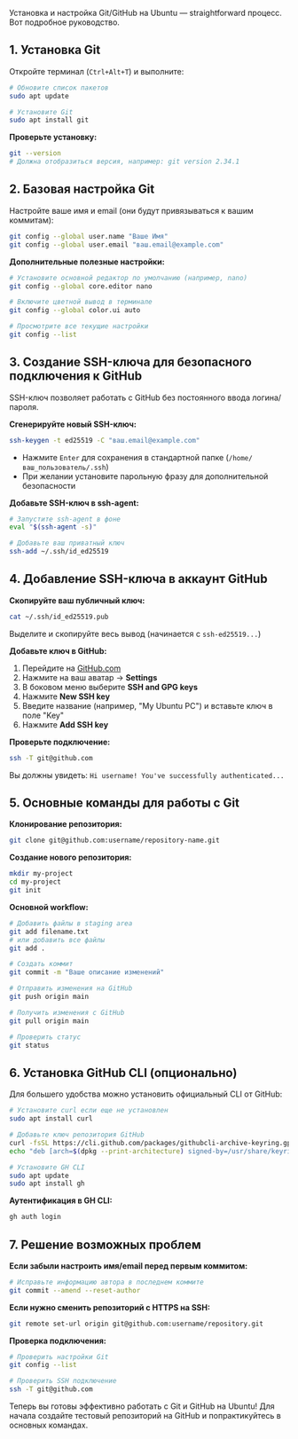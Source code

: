 Установка и настройка Git/GitHub на Ubuntu — straightforward процесс. Вот подробное руководство.

## 1. Установка Git

Откройте терминал (`Ctrl+Alt+T`) и выполните:

```bash
# Обновите список пакетов
sudo apt update

# Установите Git
sudo apt install git
```

**Проверьте установку:**
```bash
git --version
# Должна отобразиться версия, например: git version 2.34.1
```

## 2. Базовая настройка Git

Настройте ваше имя и email (они будут привязываться к вашим коммитам):

```bash
git config --global user.name "Ваше Имя"
git config --global user.email "ваш.email@example.com"
```

**Дополнительные полезные настройки:**
```bash
# Установите основной редактор по умолчанию (например, nano)
git config --global core.editor nano

# Включите цветной вывод в терминале
git config --global color.ui auto

# Просмотрите все текущие настройки
git config --list
```

## 3. Создание SSH-ключа для безопасного подключения к GitHub

SSH-ключ позволяет работать с GitHub без постоянного ввода логина/пароля.

**Сгенерируйте новый SSH-ключ:**
```bash
ssh-keygen -t ed25519 -C "ваш.email@example.com"
```

- Нажмите `Enter` для сохранения в стандартной папке (`/home/ваш_пользователь/.ssh`)
- При желании установите парольную фразу для дополнительной безопасности

**Добавьте SSH-ключ в ssh-agent:**
```bash
# Запустите ssh-agent в фоне
eval "$(ssh-agent -s)"

# Добавьте ваш приватный ключ
ssh-add ~/.ssh/id_ed25519
```

## 4. Добавление SSH-ключа в аккаунт GitHub

**Скопируйте ваш публичный ключ:**
```bash
cat ~/.ssh/id_ed25519.pub
```

Выделите и скопируйте весь вывод (начинается с `ssh-ed25519...`)

**Добавьте ключ в GitHub:**
1. Перейдите на [GitHub.com](https://github.com)
2. Нажмите на ваш аватар → **Settings**
3. В боковом меню выберите **SSH and GPG keys**
4. Нажмите **New SSH key**
5. Введите название (например, "My Ubuntu PC") и вставьте ключ в поле "Key"
6. Нажмите **Add SSH key**

**Проверьте подключение:**
```bash
ssh -T git@github.com
```

Вы должны увидеть: `Hi username! You've successfully authenticated...`

## 5. Основные команды для работы с Git

**Клонирование репозитория:**
```bash
git clone git@github.com:username/repository-name.git
```

**Создание нового репозитория:**
```bash
mkdir my-project
cd my-project
git init
```

**Основной workflow:**
```bash
# Добавить файлы в staging area
git add filename.txt
# или добавить все файлы
git add .

# Создать коммит
git commit -m "Ваше описание изменений"

# Отправить изменения на GitHub
git push origin main

# Получить изменения с GitHub
git pull origin main

# Проверить статус
git status
```

## 6. Установка GitHub CLI (опционально)

Для большего удобства можно установить официальный CLI от GitHub:

```bash
# Установите curl если еще не установлен
sudo apt install curl

# Добавьте ключ репозитория GitHub
curl -fsSL https://cli.github.com/packages/githubcli-archive-keyring.gpg | sudo dd of=/usr/share/keyrings/githubcli-archive-keyring.gpg
echo "deb [arch=$(dpkg --print-architecture) signed-by=/usr/share/keyrings/githubcli-archive-keyring.gpg] https://cli.github.com/packages stable main" | sudo tee /etc/apt/sources.list.d/github-cli.list > /dev/null

# Установите GH CLI
sudo apt update
sudo apt install gh
```

**Аутентификация в GH CLI:**
```bash
gh auth login
```

## 7. Решение возможных проблем

**Если забыли настроить имя/email перед первым коммитом:**
```bash
# Исправьте информацию автора в последнем коммите
git commit --amend --reset-author
```

**Если нужно сменить репозиторий с HTTPS на SSH:**
```bash
git remote set-url origin git@github.com:username/repository.git
```

**Проверка подключения:**
```bash
# Проверить настройки Git
git config --list

# Проверить SSH подключение
ssh -T git@github.com
```

Теперь вы готовы эффективно работать с Git и GitHub на Ubuntu! Для начала создайте тестовый репозиторий на GitHub и попрактикуйтесь в основных командах.
